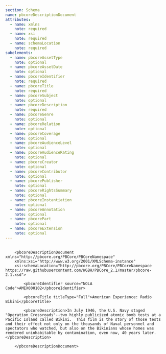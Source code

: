 ```yaml
---
section: Schema
name: pbcoreDescriptionDocument
attributes:
  - name: xmlns
    note: required
  - name: xsi
    note: required
  - name: schemaLocation
    note: required
subelements:
  - name: pbcoreAssetType
    note: optional
  - name: pbcoreAssetDate
    note: optional
  - name: pbcoreIdentifier
    note: required
  - name: pbcoreTitle
    note: required
  - name: pbcoreSubject
    note: optional
  - name: pbcoreDescription
    note: required
  - name: pbcoreGenre
    note: optional
  - name: pbcoreRelation
    note: optional
  - name: pbcoreCoverage
    note: optional
  - name: pbcoreAudienceLevel
    note: optional
  - name: pbcoreAudienceRating
    note: optional
  - name: pbcoreCreator
    note: optional
  - name: pbcoreContributor
    note: optional
  - name: pbcorePublisher
    note: optional
  - name: pbcoreRightsSummary
    note: optional
  - name: pbcoreInstantiation
    note: optional
  - name: pbcoreAnnotation
    note: optional
  - name: pbcorePart
    note: optional
  - name: pbcoreExtension
    note: optional
---
```

<pre>
  <code>
	&lt;pbcoreDescriptionDocument xmlns=&quot;http://pbcore.org/PBCore/PBCoreNamespace&quot;        
	xmlns:xsi=&quot;http://www.w3.org/2001/XMLSchema-instance&quot;        
	xsi:schemaLocation=&quot;http://pbcore.org/PBCore/PBCoreNamespace https://raw.githubusercontent.com/WGBH/PBCore_2.1/master/pbcore-2.1.xsd&quot;&gt;<br>
        &lt;pbcoreIdentifier source=&quot;NOLA Code&quot;&gt;AMEX000102&lt;/pbcoreIdentifier&gt;<br>
        &lt;pbcoreTitle titleType=&quot;Full&quot;&gt;American Experience: Radio Bikini&lt;/pbcoreTitle&gt;<br>
        &lt;pbcoreDescription&gt;In July 1946, the U.S. Navy staged &quot;Operation Crossroads&quot;--two highly publicized atomic bomb tests at a Pacific Island called Bikini.  This film is the story of those tests and their effect not only on the thousands of Naval personnel and spectators who watched, but also on the Bikinians whose homes was rendered uninhabitable by contamination, even now, 40 years later.&lt;/pbcoreDescription&gt;<br>
	&lt;/pbcoreDescriptionDocument&gt;<br>  
  </code>
</pre>
~~~~
